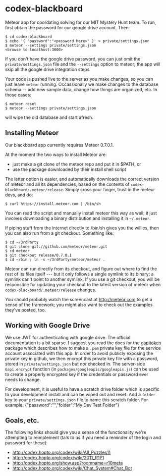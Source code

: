 codex-blackboard
================

Meteor app for coordating solving for our MIT Mystery Hunt team.  To run,
first obtain the password for our google drive account.  Then:

    $ cd codex-blackboard
    $ echo '{ "password":"<password here>" }' > private/settings.json
    $ meteor --settings private/settings.json
    <browse to localhost:3000>

If you don't have the google drive password, you can just omit the
`private/settings.json` file and the `--settings` option to meteor; the app
will skip all the google drive integration steps.

Your code is pushed live to the server as you make changes, so
you can just leave `meteor` running.  Occassionally we make changes to the
database schema -- add new sample data, change how things are organized, etc.
In those cases:

    $ meteor reset
    $ meteor --settings private/settings.json

will wipe the old database and start afresh.

## Installing Meteor

Our blackboard app currently requires Meteor 0.7.0.1.

At the moment the two ways to install Meteor are:

* just make a git clone of the meteor repo and put it in $PATH, or
* use the package downloaded by their install shell script

The latter option is easier, and automatically downloads the correct
version of meteor and all its dependencies, based on the contents of
`codex-blackboard/.meteor/release`.  Simply cross your finger, trust
in the meteor devs, and do:

    $ curl https://install.meteor.com | /bin/sh

You can read the script and manually install meteor this way as well;
it just involves downloading a binary distribution and installing it
in `~/.meteor`.

If piping stuff from the internet directly to /bin/sh gives you the
willies, then you can also run from a git checkout.  Something like:

    $ cd ~/3rdParty
    $ git clone git://github.com/meteor/meteor.git
    $ cd meteor
    $ git checkout release/0.7.0.1
    $ cd ~/bin ; ln -s ~/3rdParty/meteor/meteor .

Meteor can run directly from its checkout, and figure out where to
find the rest of its files itself --- but it only follows a single symlink
to its binary; a symlink can't point to another symlink.  If you use a
git checkout, you will be responsible for updating your checkout to
the latest version of meteor when `codex-blackboard/.meteor/release`
changes.

You should probably watch the screencast at http://meteor.com to get a sense
of the framework; you might also want to check out the examples they've
posted, too.

## Working with Google Drive

We use JWT for authenticating with google drive.  The official
documentation is a bit sparse.  I suggest you read the docs for the
[gapitoken] package which describes how to make a `.pem` private key
file for the service account associated with this app.  In order to
avoid publicly exposing the private key in github, we then encrypt
this private key file with a password, stored in `private/settings.json` but
*not* checked in.  The server-side `Gapi.encrypt` function (in
`packages/googleapis/googleapis.js`) can be used to create a properly
encrypted key if the credentials or password ever needs to change.

For development, it is useful to have a scratch drive folder which is
specific to your development install and can be wiped out and reset.
Add a `folder` key to your `private/settings.json` file to name this scratch
folder.  For example:
    {"password":"<password here>","folder":"My Dev Test Folder"}

[gapitoken]: https://npmjs.org/package/gapitoken

## Goals, etc.

The following links should give you a sense of the functionality we're
attempting to reimplement (talk to us if you need a reminder of the
login and password for these):

* http://codex.hopto.org/codex/wiki/All_Puzzles11
* http://codex.hopto.org/codex/wiki/2011_R1P1
* http://codex.hopto.org/show.asp?roomname=r10meta
* http://codex.hopto.org/codex/wiki/Chat_System#Chat_Bot
